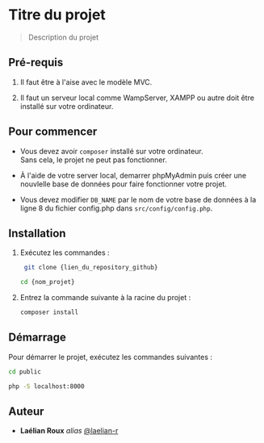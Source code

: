 # Titre du projet  
> Description du projet  


## Pré-requis  

1. Il faut être à l'aise avec le modèle MVC. 
 
2. Il faut un serveur local comme WampServer, XAMPP ou autre doit être installé sur votre ordinateur.


## Pour commencer  

- Vous devez avoir `composer` installé sur votre ordinateur.  
  Sans cela, le projet ne peut pas fonctionner.  

- À l'aide de votre server local, demarrer phpMyAdmin puis créer une nouvlelle base de données pour faire fonctionner votre projet.

- Vous devez modifier `DB_NAME` par le nom de votre base de données à la ligne 8 du fichier config.php dans `src/config/config.php`.


## Installation  

1. Exécutez les commandes :  
   ```sh
    git clone {lien_du_repository_github}
    ```

    ```sh
    cd {nom_projet}
    ```

2. Entrez la commande suivante à la racine du projet :
    ```sh
    composer install
    ```


## Démarrage

Pour démarrer le projet, exécutez les commandes suivantes :
```sh
cd public
```

```sh
php -S localhost:8000
```

## Auteur

* **Laélian Roux** _alias_ [@laelian-r](https://github.com/laelian-r)